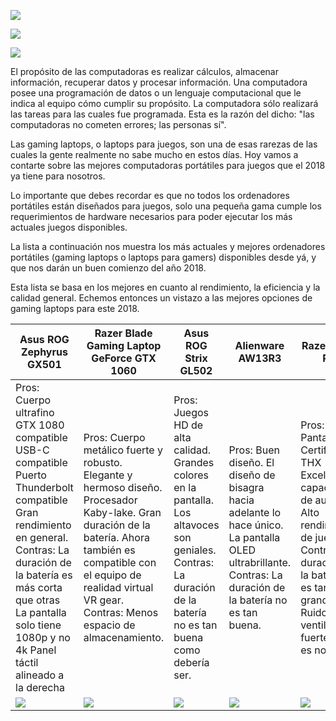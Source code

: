 ![](https://images.cooltext.com/5136249.png)

![](http://tecnobits.xyz/wp-content/uploads/2017/12/las-mejores-laptops-gamers-2018-696x383.jpg)


![](https://images.cooltext.com/5136286.png) 

El propósito de las computadoras es realizar cálculos, almacenar información, recuperar datos y procesar información. Una computadora posee una programación de datos o un lenguaje computacional que le indica al equipo cómo cumplir su propósito. La computadora sólo realizará las tareas para las cuales fue programada. Esta es la razón del dicho: "las computadoras no cometen errores; las personas sí".

Las gaming laptops, o laptops para juegos, son una de esas rarezas de las cuales la gente realmente no sabe mucho en estos días. Hoy vamos a contarte sobre las mejores computadoras portátiles para juegos que el 2018 ya tiene para nosotros.


Lo importante que debes recordar es que no todos los ordenadores portátiles están diseñados para juegos, solo una pequeña gama cumple los requerimientos de hardware necesarios para poder ejecutar los más actuales juegos disponibles.

La lista a continuación nos muestra los más actuales y mejores ordenadores portátiles (gaming laptops o laptops para gamers) disponibles desde yá, y que nos darán un buen comienzo del año 2018.

Esta lista se basa en los mejores en cuanto al rendimiento, la eficiencia y la calidad general. Echemos entonces un vistazo a las mejores  opciones de gaming laptops para este 2018.

| Asus ROG Zephyrus GX501                                                                                                                                                                                                                                    | Razer Blade Gaming Laptop GeForce GTX 1060                                                                                                                                                                                                | Asus ROG Strix GL502                                                                                                                                                | Alienware AW13R3                                                                                                                                             | Razer Blade Pro                                                                                                                                                                                 | Gigabyte SabrePro 15                                                                                                                                                                            | HP Omen 17                                                                                                                                             | Alienware AW17R4                                                                                                                                                                                                                                                                       | Dell Inspiron 15                                                                                                                                                                                                    |
|------------------------------------------------------------------------------------------------------------------------------------------------------------------------------------------------------------------------------------------------------------|-------------------------------------------------------------------------------------------------------------------------------------------------------------------------------------------------------------------------------------------|---------------------------------------------------------------------------------------------------------------------------------------------------------------------|--------------------------------------------------------------------------------------------------------------------------------------------------------------|-------------------------------------------------------------------------------------------------------------------------------------------------------------------------------------------------|-------------------------------------------------------------------------------------------------------------------------------------------------------------------------------------------------|--------------------------------------------------------------------------------------------------------------------------------------------------------|----------------------------------------------------------------------------------------------------------------------------------------------------------------------------------------------------------------------------------------------------------------------------------------|---------------------------------------------------------------------------------------------------------------------------------------------------------------------------------------------------------------------|
| Pros:  Cuerpo ultrafino GTX 1080 compatible USB-C compatible Puerto Thunderbolt compatible Gran rendimiento en general. Contras:  La duración de la batería es más corta que otras La pantalla solo tiene 1080p y no 4k Panel táctil alineado a la derecha | Pros:  Cuerpo metálico fuerte y robusto. Elegante y hermoso diseño. Procesador Kaby-lake. Gran duración de la batería. Ahora también es compatible con el equipo de realidad virtual VR gear. Contras:   Menos espacio de almacenamiento. | Pros:  Juegos HD de alta calidad. Grandes colores en la pantalla. Los altavoces son geniales. Contras:  La duración de la batería no es tan buena como debería ser. | Pros:  Buen diseño. El diseño de bisagra hacia adelante lo hace único. La pantalla OLED ultrabrillante. Contras:  La duración de la batería no es tan buena. | Pros:  Pantalla 4k Certificado THX Excelentes capacidades de audio. Alto rendimiento de juego. Contras:  La duración de la batería no es tan grande. Ruido de ventilador fuerte que es notable. | Pros  Excelente precio. Buena calidad de teclado y panel táctil. Tarjeta gráfica GTX-1060. Contras  Poco rendimiento de batería. La pantalla es deficiente. Los parlantes deberían ser mejores. | Pros   Display 4k.  GTX-1070.  Diseño delgado.  Juegos de alto rendimiento.  Alta calidad en su construcción.  Contras   Touchpad debería ser mejor.   | Pros   Gran calidad construida.  Juegos de alto rendimiento.  Sistema de seguimiento de ojos.  Buen espacio de almacenamiento.  Múltiple cantidad de puertos disponibles.  Iluminación personalizable.    Contras   Baja duración de la batería  Ventilador fuerte bajo uso exigente.  | Pros  Gran duración de la batería. Una buena cantidad de puertos. Diseño atractivo. Gran rendimiento. Rango de precio muy asequible. Contras  La pantalla podría haber sido mejor. El almacenamiento es deficiente. |
| ![](http://tecnobits.xyz/wp-content/uploads/2017/12/Asus-ROG-Zephyrus-GX501.jpg)                                                                                                                                                                           | ![](http://tecnobits.xyz/wp-content/uploads/2017/12/Razer-Blade-Gaming-Laptop-GeForce-GTX-1060.jpg)                                                                                                                                       | ![](http://tecnobits.xyz/wp-content/uploads/2017/12/Asus-ROG-Strix-GL502.jpg)                                                                                       | ![](http://tecnobits.xyz/wp-content/uploads/2017/12/Alienware-AW13R3.jpg)                                                                                    | ![](http://tecnobits.xyz/wp-content/uploads/2017/12/Razer-Blade-Pro.jpg)                                                                                                                        | ![](http://tecnobits.xyz/wp-content/uploads/2017/12/Gigabyte-SabrePro-15.jpg)                                                                                                                   | ![](http://tecnobits.xyz/wp-content/uploads/2017/12/HP-Omen-17.jpg)                                                                                    | ![](http://tecnobits.xyz/wp-content/uploads/2017/12/Alienware-AW17R4.jpg)                                                                                                                                                                                                              | ![](http://tecnobits.xyz/wp-content/uploads/2017/12/Dell-Inspiron-15.jpg)                                                                                                                                           |
